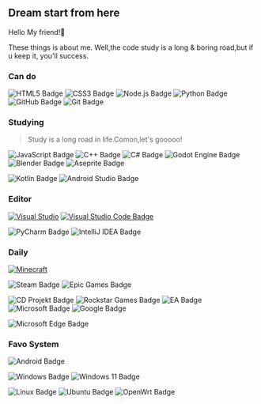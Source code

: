 ## Dream start from here
Hello My friend!👋

These things is about me.
Well,the code study is a long & boring road,but if u keep it, you'll success.

### Can do

![HTML5 Badge](https://img.shields.io/badge/HTML5-E34F26?logo=html5&logoColor=fff&style=for-the-badge)
![CSS3 Badge](https://img.shields.io/badge/CSS3-1572B6?logo=css3&logoColor=fff&style=for-the-badge)
![Node.js Badge](https://img.shields.io/badge/Node.js-393?logo=nodedotjs&logoColor=fff&style=for-the-badge)
![Python Badge](https://img.shields.io/badge/Python-3776AB?logo=python&logoColor=fff&style=for-the-badge)
![GitHub Badge](https://img.shields.io/badge/GitHub-181717?logo=github&logoColor=fff&style=for-the-badge)
![Git Badge](https://img.shields.io/badge/Git-F05032?logo=git&logoColor=fff&style=for-the-badge)

### Studying
> Study is a long road in life.Comon,let's gooooo!

![JavaScript Badge](https://img.shields.io/badge/JavaScript-F7DF1E?logo=javascript&logoColor=000&style=for-the-badge)
![C++ Badge](https://img.shields.io/badge/C%2B%2B-00599C?logo=cplusplus&logoColor=fff&style=for-the-badge)
![C# Badge](https://img.shields.io/badge/C%23-512BD4?logo=csharp&logoColor=fff&style=for-the-badge)
![Godot Engine Badge](https://img.shields.io/badge/Godot%20Engine-478CBF?logo=godotengine&logoColor=fff&style=for-the-badge)
![Blender Badge](https://img.shields.io/badge/Blender-E87D0D?logo=blender&logoColor=fff&style=for-the-badge)
![Aseprite Badge](https://img.shields.io/badge/Aseprite-7D929E?logo=aseprite&logoColor=fff&style=for-the-badge)

![Kotlin Badge](https://img.shields.io/badge/Kotlin-7F52FF?logo=kotlin&logoColor=fff&style=for-the-badge)
![Android Studio Badge](https://img.shields.io/badge/Android%20Studio-3DDC84?logo=androidstudio&logoColor=fff&style=for-the-badge)


### Editor
[![Visual Studio](https://img.shields.io/badge/Visual%20Studio-5C2D91?logo=visualstudio&logoColor=fff&style=for-the-badge)](https://code.visualstudio.com/)
[![Visual Studio Code Badge](https://img.shields.io/badge/Visual%20Studio%20Code-007ACC?logo=visualstudiocode&logoColor=fff&style=for-the-badge)](https://visualstudio.microsoft.com/)

![PyCharm Badge](https://img.shields.io/badge/PyCharm-000?logo=pycharm&logoColor=fff&style=for-the-badge)
![IntelliJ IDEA Badge](https://img.shields.io/badge/IntelliJ%20IDEA-000?logo=intellijidea&logoColor=fff&style=for-the-badge)

### Daily
[![Minecraft](https://img.shields.io/badge/Minecraft-3C8527?logo=minecraft&logoColor=fff&style=for-the-badge)](https://www.minecraft.net)

![Steam Badge](https://img.shields.io/badge/Steam-000?logo=steam&logoColor=fff&style=for-the-badge)
![Epic Games Badge](https://img.shields.io/badge/Epic%20Games-313131?logo=epicgames&logoColor=fff&style=for-the-badge)

![CD Projekt Badge](https://img.shields.io/badge/CD%20Projekt-DC0D15?logo=cdprojekt&logoColor=fff&style=for-the-badge)
![Rockstar Games Badge](https://img.shields.io/badge/Rockstar%20Games-FCAF17?logo=rockstargames&logoColor=fff&style=for-the-badge)
![EA Badge](https://img.shields.io/badge/EA-000?logo=ea&logoColor=fff&style=for-the-badge)
![Microsoft Badge](https://img.shields.io/badge/Microsoft-5E5E5E?logo=microsoft&logoColor=fff&style=for-the-badge)
![Google Badge](https://img.shields.io/badge/Google-4285F4?logo=google&logoColor=fff&style=for-the-badge)

![Microsoft Edge Badge](https://img.shields.io/badge/Microsoft%20Edge-0078D7?logo=microsoftedge&logoColor=fff&style=for-the-badge)

### Favo System
![Android Badge](https://img.shields.io/badge/Android-34A853?logo=android&logoColor=fff&style=for-the-badge)

![Windows Badge](https://img.shields.io/badge/Windows-0078D4?logo=windows&logoColor=fff&style=for-the-badge)
![Windows 11 Badge](https://img.shields.io/badge/Windows%2011-0078D4?logo=windows11&logoColor=fff&style=for-the-badge)

![Linux Badge](https://img.shields.io/badge/Linux-FCC624?logo=linux&logoColor=000&style=for-the-badge)
![Ubuntu Badge](https://img.shields.io/badge/Ubuntu-E95420?logo=ubuntu&logoColor=fff&style=for-the-badge)
![OpenWrt Badge](https://img.shields.io/badge/OpenWrt-00B5E2?logo=openwrt&logoColor=fff&style=for-the-badge)
